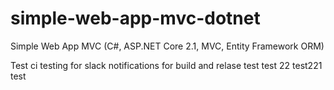 # simple-web-app-mvc-dotnet
Simple Web App MVC (C#, ASP.NET Core 2.1, MVC, Entity Framework ORM)

Test ci
testing for slack notifications
for build and relase test
test 22
test221
test
